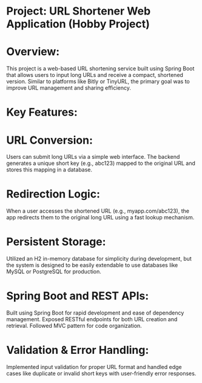 # Project: URL Shortener Web Application (Hobby Project)
# Overview:
This project is a web-based URL shortening service built using Spring Boot that allows users to input long URLs and receive a compact, shortened version. Similar to platforms like Bitly or TinyURL, the primary goal was to improve URL management and sharing efficiency.
# Key Features:

# URL Conversion:
Users can submit long URLs via a simple web interface. The backend generates a unique short key (e.g., abc123) mapped to the original URL and stores this mapping in a database.

# Redirection Logic:
When a user accesses the shortened URL (e.g., myapp.com/abc123), the app redirects them to the original long URL using a fast lookup mechanism.

# Persistent Storage:
Utilized an H2 in-memory database for simplicity during development, but the system is designed to be easily extendable to use databases like MySQL or PostgreSQL for production.

# Spring Boot and REST APIs:
Built using Spring Boot for rapid development and ease of dependency management. Exposed RESTful endpoints for both URL creation and retrieval. Followed MVC pattern for code organization.

# Validation & Error Handling:
Implemented input validation for proper URL format and handled edge cases like duplicate or invalid short keys with user-friendly error responses.
